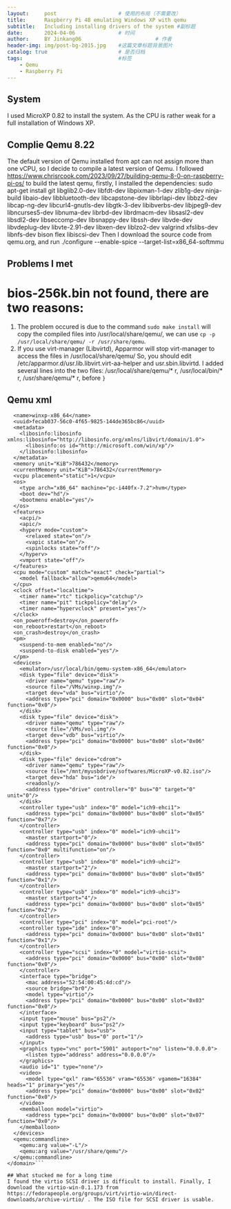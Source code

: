 ```yaml
---
layout:     post   				    # 使用的布局（不需要改）
title:      Raspberry Pi 4B emulating Windows XP with qemu 				# 标题 
subtitle:   Including installing drivers of the system #副标题
date:       2024-04-06 				# 时间
author:     BY Jinkang06						# 作者
header-img: img/post-bg-2015.jpg 	#这篇文章标题背景图片
catalog: true 						# 是否归档
tags:								#标签
    - Qemu
    - Raspberry Pi
---
```


## System
I used MicroXP 0.82 to install the system. As the CPU is rather weak for a full installation of Windows XP.

## Complie Qemu 8.22
The default version of Qemu installed from apt can not assign more than one vCPU, so I decide to compile a latest version of Qemu. 
I followed https://www.chrisrcook.com/2023/09/27/building-qemu-8-0-on-raspberry-pi-os/ to build the latest qemu, firstly, I installed the dependencies:
sudo apt-get install git libglib2.0-dev libfdt-dev libpixman-1-dev zlib1g-dev ninja-build libaio-dev libbluetooth-dev libcapstone-dev libbrlapi-dev libbz2-dev libcap-ng-dev libcurl4-gnutls-dev libgtk-3-dev libibverbs-dev libjpeg9-dev libncurses5-dev libnuma-dev librbd-dev librdmacm-dev libsasl2-dev libsdl2-dev libseccomp-dev libsnappy-dev libssh-dev libvde-dev libvdeplug-dev libvte-2.91-dev libxen-dev liblzo2-dev valgrind xfslibs-dev libnfs-dev bison flex libiscsi-dev
Then I download the source code from qemu.org, and run ./configure  --enable-spice --target-list=x86_64-softmmu

## Problems I met
# bios-256k.bin not found, there are two reasons:
1. The problem occured is due to the command `sudo make install` will copy the compiled files into /usr/local/share/qemu/, we can use `cp -p /usr/local/share/qemu/ -r /usr/share/qemu`.
2. If you use virt-manager (Libvirtd), Apparmor will stop virt-manager to access the files in /usr/local/share/qemu/
So, you should edit /etc/apparmor.d/usr.lib.libvirt.virt-aa-helper and usr.sbin.libvirtd. I added several lines into the two files:
/usr/local/share/qemu/* r,
/usr/local/bin/* r,
/usr/share/qemu/* r,
before `}`

## Qemu xml
```<domain xmlns:qemu="http://libvirt.org/schemas/domain/qemu/1.0" type="qemu">
  <name>winxp-x86_64</name>
  <uuid>fecab037-56c0-4f65-9825-144de365bc86</uuid>
  <metadata>
    <libosinfo:libosinfo xmlns:libosinfo="http://libosinfo.org/xmlns/libvirt/domain/1.0">
      <libosinfo:os id="http://microsoft.com/win/xp"/>
    </libosinfo:libosinfo>
  </metadata>
  <memory unit="KiB">786432</memory>
  <currentMemory unit="KiB">786432</currentMemory>
  <vcpu placement="static">1</vcpu>
  <os>
    <type arch="x86_64" machine="pc-i440fx-7.2">hvm</type>
    <boot dev="hd"/>
    <bootmenu enable="yes"/>
  </os>
  <features>
    <acpi/>
    <apic/>
    <hyperv mode="custom">
      <relaxed state="on"/>
      <vapic state="on"/>
      <spinlocks state="off"/>
    </hyperv>
    <vmport state="off"/>
  </features>
  <cpu mode="custom" match="exact" check="partial">
    <model fallback="allow">qemu64</model>
  </cpu>
  <clock offset="localtime">
    <timer name="rtc" tickpolicy="catchup"/>
    <timer name="pit" tickpolicy="delay"/>
    <timer name="hypervclock" present="yes"/>
  </clock>
  <on_poweroff>destroy</on_poweroff>
  <on_reboot>restart</on_reboot>
  <on_crash>destroy</on_crash>
  <pm>
    <suspend-to-mem enabled="no"/>
    <suspend-to-disk enabled="yes"/>
  </pm>
  <devices>
    <emulator>/usr/local/bin/qemu-system-x86_64</emulator>
    <disk type="file" device="disk">
      <driver name="qemu" type="raw"/>
      <source file="/VMs/winxp.img"/>
      <target dev="vda" bus="virtio"/>
      <address type="pci" domain="0x0000" bus="0x00" slot="0x04" function="0x0"/>
    </disk>
    <disk type="file" device="disk">
      <driver name="qemu" type="raw"/>
      <source file="/VMs/vol.img"/>
      <target dev="vdb" bus="virtio"/>
      <address type="pci" domain="0x0000" bus="0x00" slot="0x06" function="0x0"/>
    </disk>
    <disk type="file" device="cdrom">
      <driver name="qemu" type="raw"/>
      <source file="/mnt/myusbdrive/softwares/MicroXP-v0.82.iso"/>
      <target dev="hda" bus="ide"/>
      <readonly/>
      <address type="drive" controller="0" bus="0" target="0" unit="0"/>
    </disk>
    <controller type="usb" index="0" model="ich9-ehci1">
      <address type="pci" domain="0x0000" bus="0x00" slot="0x05" function="0x7"/>
    </controller>
    <controller type="usb" index="0" model="ich9-uhci1">
      <master startport="0"/>
      <address type="pci" domain="0x0000" bus="0x00" slot="0x05" function="0x0" multifunction="on"/>
    </controller>
    <controller type="usb" index="0" model="ich9-uhci2">
      <master startport="2"/>
      <address type="pci" domain="0x0000" bus="0x00" slot="0x05" function="0x1"/>
    </controller>
    <controller type="usb" index="0" model="ich9-uhci3">
      <master startport="4"/>
      <address type="pci" domain="0x0000" bus="0x00" slot="0x05" function="0x2"/>
    </controller>
    <controller type="pci" index="0" model="pci-root"/>
    <controller type="ide" index="0">
      <address type="pci" domain="0x0000" bus="0x00" slot="0x01" function="0x1"/>
    </controller>
    <controller type="scsi" index="0" model="virtio-scsi">
      <address type="pci" domain="0x0000" bus="0x00" slot="0x08" function="0x0"/>
    </controller>
    <interface type="bridge">
      <mac address="52:54:00:45:4d:cd"/>
      <source bridge="br0"/>
      <model type="virtio"/>
      <address type="pci" domain="0x0000" bus="0x00" slot="0x03" function="0x0"/>
    </interface>
    <input type="mouse" bus="ps2"/>
    <input type="keyboard" bus="ps2"/>
    <input type="tablet" bus="usb">
      <address type="usb" bus="0" port="1"/>
    </input>
    <graphics type="vnc" port="5901" autoport="no" listen="0.0.0.0">
      <listen type="address" address="0.0.0.0"/>
    </graphics>
    <audio id="1" type="none"/>
    <video>
      <model type="qxl" ram="65536" vram="65536" vgamem="16384" heads="1" primary="yes"/>
      <address type="pci" domain="0x0000" bus="0x00" slot="0x02" function="0x0"/>
    </video>
    <memballoon model="virtio">
      <address type="pci" domain="0x0000" bus="0x00" slot="0x07" function="0x0"/>
    </memballoon>
  </devices>
  <qemu:commandline>
    <qemu:arg value="-L"/>
    <qemu:arg value="/usr/share/qemu"/>
  </qemu:commandline>
</domain>```

## What stucked me for a long time
I found the virtio SCSI driver is difficult to install. Finally, I download the virtio-win-0.1.173 from https://fedorapeople.org/groups/virt/virtio-win/direct-downloads/archive-virtio/ . The ISO file for SCSI driver is usable.


